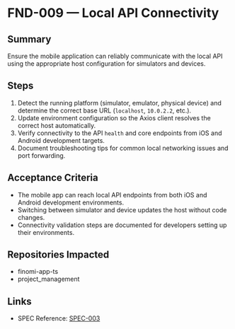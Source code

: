 # FND-009 — Local API Connectivity

## Summary
Ensure the mobile application can reliably communicate with the local API using the appropriate host configuration for simulators and devices.

## Steps
1. Detect the running platform (simulator, emulator, physical device) and determine the correct base URL (`localhost`, `10.0.2.2`, etc.).
2. Update environment configuration so the Axios client resolves the correct host automatically.
3. Verify connectivity to the API `health` and core endpoints from iOS and Android development targets.
4. Document troubleshooting tips for common local networking issues and port forwarding.

## Acceptance Criteria
- The mobile app can reach local API endpoints from both iOS and Android development environments.
- Switching between simulator and device updates the host without code changes.
- Connectivity validation steps are documented for developers setting up their environments.

## Repositories Impacted
- finomi-app-ts
- project_management

## Links
- SPEC Reference: [SPEC-003](../../SPECS/SPEC-003_FRONTEND_IMPLEMENTATION_GUIDE.md)

